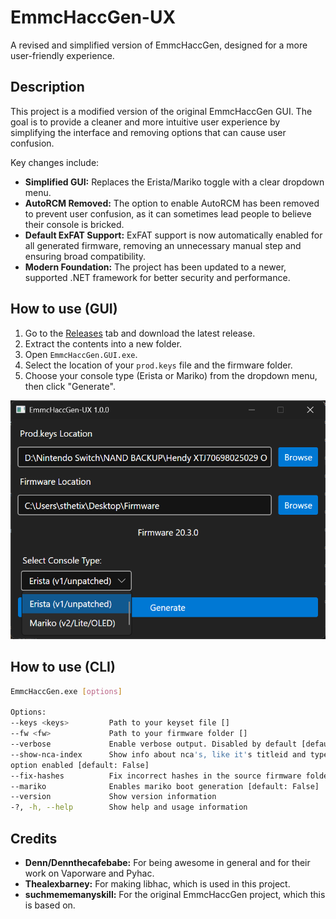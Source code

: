 # EmmcHaccGen-UX

A revised and simplified version of EmmcHaccGen, designed for a more user-friendly experience.

## Description

This project is a modified version of the original EmmcHaccGen GUI. The goal is to provide a cleaner and more intuitive user experience by simplifying the interface and removing options that can cause user confusion.

Key changes include:
- **Simplified GUI:** Replaces the Erista/Mariko toggle with a clear dropdown menu.
- **AutoRCM Removed:** The option to enable AutoRCM has been removed to prevent user confusion, as it can sometimes lead people to believe their console is bricked.
- **Default ExFAT Support:** ExFAT support is now automatically enabled for all generated firmware, removing an unnecessary manual step and ensuring broad compatibility.
- **Modern Foundation:** The project has been updated to a newer, supported .NET framework for better security and performance.

## How to use (GUI)

1. Go to the [Releases](https://github.com/sthetix/EmmcHaccGen-UX/releases) tab and download the latest release.
2. Extract the contents into a new folder.
3. Open `EmmcHaccGen.GUI.exe`.
4. Select the location of your `prod.keys` file and the firmware folder.
5. Choose your console type (Erista or Mariko) from the dropdown menu, then click "Generate".

![EmmcHaccGen.GUI.Windows Preview](preview.png)

## How to use (CLI)

```bash
EmmcHaccGen.exe [options]

Options:
--keys <keys>         Path to your keyset file []
--fw <fw>             Path to your firmware folder []
--verbose             Enable verbose output. Disabled by default [default: False]
--show-nca-index      Show info about nca's, like it's titleid and type. Will not generate a firmware folder with this
option enabled [default: False]
--fix-hashes          Fix incorrect hashes in the source firmware folder. Disabled by default [default: False]
--mariko              Enables mariko boot generation [default: False]
--version             Show version information
-?, -h, --help        Show help and usage information
```


## Credits

- **Denn/Dennthecafebabe:** For being awesome in general and for their work on Vaporware and Pyhac.
- **Thealexbarney:** For making libhac, which is used in this project.
- **suchmememanyskill:** For the original EmmcHaccGen project, which this is based on.
